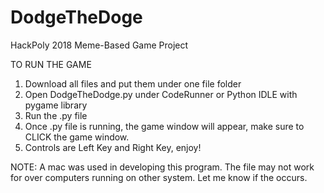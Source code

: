 # DodgeTheDoge
HackPoly 2018 Meme-Based Game Project

TO RUN THE GAME
1. Download all files and put them under one file folder
2. Open DodgeTheDodge.py under CodeRunner or Python IDLE with pygame library
3. Run the .py file
4. Once .py file is running, the game window will appear, make sure to CLICK the game window. 
5. Controls are Left Key and Right Key, enjoy!

NOTE: A mac was used in developing this program. The file may not work for over computers running on other system. Let me know if the occurs.
